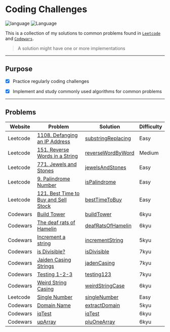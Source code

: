 # Coding Challenges

![language](https://img.shields.io/badge/Language-Python-blue)
![Language](https://img.shields.io/badge/Langauge-Javascript-yellow)

This is a collection of my solutions to common problems found in [`Leetcode`](https://leetcode.com/) and [`Codewars`](https://www.codewars.com/).

> A solution might have one or more implementations

---

## Purpose

- [x] Practice regularly coding challenges

- [x] Implement and study commonly used algorithms for common problems

---

## Problems

| Website  | Problem                                                                                                | Solution                                                                                                       | Difficulty |
| -------- | ------------------------------------------------------------------------------------------------------ | -------------------------------------------------------------------------------------------------------------- | ---------- |
| Leetcode | [1108. Defanging an IP Address](https://leetcode.com/problems/defanging-an-ip-address/)                | [substringReplacing](https://github.com/carjuan/codingChallenges/blob/master/JavaScript/substringReplacing.JS) | Easy       |
| Leetcode | [151. Reverse Words in a String](https://leetcode.com/problems/reverse-words-in-a-string/)             | [reverseWordByWord](https://github.com/carjuan/codingChallenges/blob/master/JavaScript/reverseWordByWord.js)   | Medium     |
| Leetcode | [771. Jewels and Stones](https://leetcode.com/problems/jewels-and-stones/)                             | [jewelsAndStones](https://github.com/carjuan/codingChallenges/blob/master/JavaScript/jewelsStones.js)          | Easy       |
| Leetcode | [9. Palindrome Number](https://leetcode.com/problems/palindrome-number/)                               | [isPalindrome](https://github.com/carjuan/codingChallenges/blob/master/JavaScript/isPalindrome.js)             | Easy       |
| Leetcode | [121. Best Time to Buy and Sell Stock](https://leetcode.com/problems/best-time-to-buy-and-sell-stock/) | [bestTimeToBuy](https://github.com/carjuan/codingChallenges/blob/master/JavaScript/bestBuySellStock.js)        | Easy       |
| Codewars | [Build Tower](https://www.codewars.com/kata/576757b1df89ecf5bd00073b)                                  | [buildTower](https://github.com/carjuan/codingChallenges/blob/master/Python/buildTower.py)                     | 6kyu       |
| Codewars | [The deaf rats of Hamelin](https://www.codewars.com/kata/the-deaf-rats-of-hamelin)                     | [deafRatsOfHamelin](https://github.com/carjuan/codingChallenges/blob/master/JavaScript/deafRatsOfHamelin.js)   | 6kyu       |
| Codewars | [Increment a string](https://www.codewars.com/kata/54a91a4883a7de5d7800009c)                           | [incrementString](https://github.com/carjuan/codingChallenges/blob/master/JavaScript/incrementString.js)       | 5kyu       |
| Codewars | [is Divisible?](https://www.codewars.com/kata/is-n-divisible-by-dot-dot-dot)                           | [isDivisible](https://github.com/carjuan/codingChallenges/blob/master/Python/isDivisible.py)                   | 7kyu       |
| Codewars | [Jaiden Casing Strings](https://www.codewars.com/kata/jaden-casing-strings)                            | [jadenCasing](https://github.com/carjuan/codingChallenges/blob/master/Python/jadenCasing.py)                   | 7kyu       |
| Codewars | [Testing 1-2-3](https://www.codewars.com/kata/testing-1-2-3/javascript)                                | [testing123](https://github.com/carjuan/codingChallenges/blob/master/JavaScript/testing123.js)                 | 7kyu       |
| Codewars | [Weird String Casing](https://www.codewars.com/kata/weird-string-case/javascript)                      | [weirdStringCase](https://github.com/carjuan/codingChallenges/blob/master/JavaScript/weirdStringCase.js)       | 6kyu       |
| Leetcode | [Single Number](https://leetcode.com/problems/single-number/)                                          | [singleNumber](https://github.com/carjuan/codingChallenges/blob/master/JavaScript/singleNumber.js)             | Easy       |
| Codewars | [Domain Name](https://www.codewars.com/kata/extract-the-domain-name-from-a-url-1/)                     | [extractDomain](https://github.com/carjuan/codingChallenges/blob/master/JavaScript/extractDomain.js)           | 5kyu       |  |
| Codewars | [iqTest](https://www.codewars.com/kata/552c028c030765286c00007d)                                       | [iqTest](https://github.com/carjuan/codingChallenges/blob/master/JavaScript/iqTest.js)                         | 6kyu       |
| Codewars | [upArray](https://www.codewars.com/kata/5514e5b77e6b2f38e0000ca9/javascript)                           | [pluOneArray](https://github.com/carjuan/codingChallenges/blob/master/JavaScript/plusOneArray.js)              | 6kyu       |

